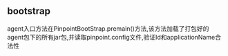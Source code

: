 ## bootstrap
agent入口方法在PinpointBootStrap.premain()方法,该方法加载了打包好的agent包下的所有jar包,并读取pinpoint.config文件,验证Id和applicationName合法性